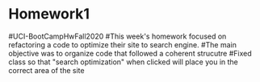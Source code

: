 # Homework1
#UCI-BootCampHwFall2020
#This week's homework focused on refactoring a code to optimize their site to  search engine. 
#The main objective was to organize code that followed a coherent strucutre
#Fixed class so that "search optimization" when clicked will place you in the correct area of the site
